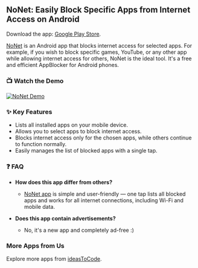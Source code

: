 ## NoNet: Easily Block Specific Apps from Internet Access on Android

Download the app: [Google Play Store](https://play.google.com/store/apps/details?id=com.ideastocode.nonet).

[NoNet](https://play.google.com/store/apps/details?id=com.ideastocode.nonet) is an Android app that blocks internet access for selected apps. For example, if you wish to block specific games, YouTube, or any other app while allowing internet access for others, NoNet is the ideal tool. It's a free and efficient AppBlocker for Android phones.

### 📺 Watch the Demo
[![NoNet Demo](https://img.youtube.com/vi/kOKr2pIHVss/0.jpg)](https://www.youtube.com/watch?v=kOKr2pIHVss)

### ✨ Key Features
- Lists all installed apps on your mobile device.
- Allows you to select apps to block internet access.
- Blocks internet access only for the chosen apps, while others continue to function normally.
- Easily manages the list of blocked apps with a single tap.

### ❓ FAQ
- **How does this app differ from others?**
  - [NoNet app](https://play.google.com/store/apps/details?id=com.ideastocode.nonet) is simple and user-friendly — one tap lists all blocked apps and works for all internet connections, including Wi-Fi and mobile data.

- **Does this app contain advertisements?**
  - No, it's a new app and completely ad-free :)

### More Apps from Us
Explore more apps from [ideasToCode](https://play.google.com/store/apps/developer?id=ideasToCode).
